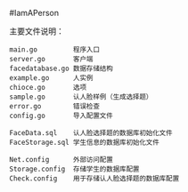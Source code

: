 #IamAPerson


主要文件说明：
    
    main.go         程序入口
    server.go       客户端
    facedatabase.go 数据存储结构
    example.go      人实例
    chioce.go       选项
    sample.go       认人脸样例（生成选择题）
    error.go        错误检查
    config.go       导入配置文件
    
    FaceData.sql    认人脸选择题的数据库初始化文件
    FaceStorage.sql 学生信息的数据库初始化文件

    Net.config      外部访问配置
    Storage.config  存储学生的数据库配置
    Check.config    用于存储认人脸选择题的数据库配置